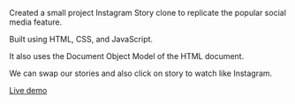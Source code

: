 Created a small project Instagram Story clone to replicate the popular social media feature.

Built using HTML, CSS, and JavaScript.

It also uses the Document Object Model of the HTML document.

We can swap our stories and also click on story to watch like Instagram.

[Live demo](https://avatargujjar.github.io/Insta-Story-Clone/)
